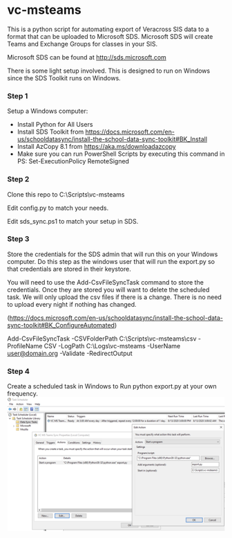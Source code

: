 # vc-msteams
This is a python script for automating export of Veracross SIS data to a format that can be uploaded 
to Microsoft SDS.  Microsoft SDS will create Teams and Exchange Groups for classes in your SIS.

Microsoft SDS can be found at http://sds.microsoft.com

There is some light setup involved.  This is designed to run on Windows since the SDS Toolkit runs
on Windows.

### Step 1
Setup a Windows computer:
* Install Python for All Users
* Install SDS Toolkit from https://docs.microsoft.com/en-us/schooldatasync/install-the-school-data-sync-toolkit#BK_Install
* Install AzCopy 8.1 from https://aka.ms/downloadazcopy
* Make sure you can run PowerShell Scripts by executing this command in PS: Set-ExecutionPolicy RemoteSigned

### Step 2
Clone this repo to C:\Scripts\vc-msteams

Edit config.py to match your needs.

Edit sds_sync.ps1 to match your setup in SDS.

### Step 3
Store the credentials for the SDS admin that will run this on your Windows computer. Do this step as the windows user that 
will run the export.py so that credentials are stored in their keystore.

You will need to use the Add-CsvFileSyncTask command to store the credentials.  Once they are stored
you will want to delete the scheduled task.  We will only upload the csv files if there
is a change.  There is no need to upload every night if nothing has changed.

(https://docs.microsoft.com/en-us/schooldatasync/install-the-school-data-sync-toolkit#BK_ConfigureAutomated)

Add-CsvFileSyncTask -CSVFolderPath C:\Scripts\vc-msteams\csv -ProfileName CSV -LogPath C:\Logs\vc-msteams -UserName user@domain.org -Validate -RedirectOutput

### Step 4
Create a scheduled task in Windows to Run python export.py at your own frequency.
![Task Image](screenshots/task.png)
